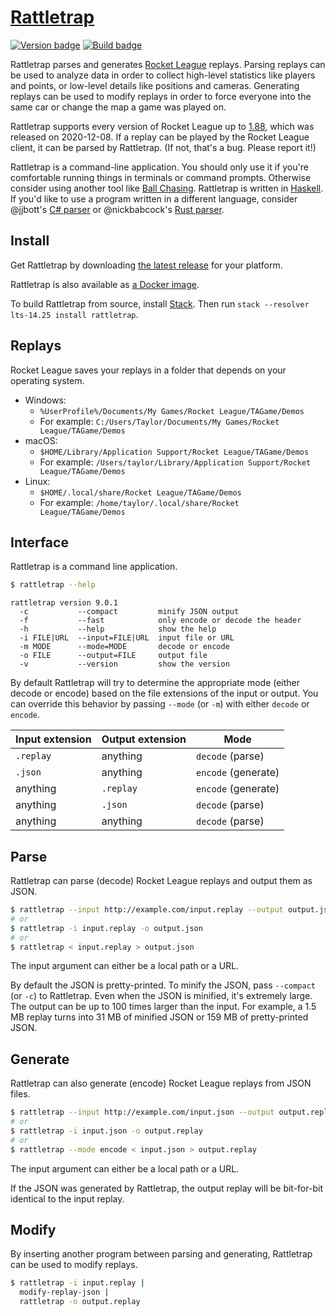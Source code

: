 # [Rattletrap][]

[![Version badge][]][version]
[![Build badge][]][build]

Rattletrap parses and generates [Rocket League][] replays. Parsing replays can
be used to analyze data in order to collect high-level statistics like players
and points, or low-level details like positions and cameras. Generating replays
can be used to modify replays in order to force everyone into the same car or
change the map a game was played on.

Rattletrap supports every version of Rocket League up to [1.88][], which was
released on 2020-12-08.  If a replay can be played by the Rocket League client,
it can be parsed by Rattletrap. (If not, that's a bug. Please report it!)

Rattletrap is a command-line application. You should only use it if you're
comfortable running things in terminals or command prompts. Otherwise consider
using another tool like [Ball Chasing][]. Rattletrap is written in [Haskell][].
If you'd like to use a program written in a different language, consider
@jjbott's [C# parser][] or @nickbabcock's [Rust parser][].

## Install

Get Rattletrap by downloading [the latest release][] for your platform.

Rattletrap is also available as [a Docker image][].

To build Rattletrap from source, install [Stack][]. Then run
`stack --resolver lts-14.25 install rattletrap`.

## Replays

Rocket League saves your replays in a folder that depends on your operating
system.

- Windows:
  - `%UserProfile%/Documents/My Games/Rocket League/TAGame/Demos`
  - For example: `C:/Users/Taylor/Documents/My Games/Rocket League/TAGame/Demos`
- macOS:
  - `$HOME/Library/Application Support/Rocket League/TAGame/Demos`
  - For example: `/Users/taylor/Library/Application Support/Rocket League/TAGame/Demos`
- Linux:
  - `$HOME/.local/share/Rocket League/TAGame/Demos`
  - For example: `/home/taylor/.local/share/Rocket League/TAGame/Demos`

## Interface

Rattletrap is a command line application.

``` sh
$ rattletrap --help
```

```
rattletrap version 9.0.1
  -c           --compact         minify JSON output
  -f           --fast            only encode or decode the header
  -h           --help            show the help
  -i FILE|URL  --input=FILE|URL  input file or URL
  -m MODE      --mode=MODE       decode or encode
  -o FILE      --output=FILE     output file
  -v           --version         show the version
```

By default Rattletrap will try to determine the appropriate mode (either decode
or encode) based on the file extensions of the input or output. You can
override this behavior by passing `--mode` (or `-m`) with either `decode` or
`encode`.

Input extension | Output extension | Mode
---             | ---              | ---
`.replay`       | anything         | `decode` (parse)
`.json`         | anything         | `encode` (generate)
anything        | `.replay`        | `encode` (generate)
anything        | `.json`          | `decode` (parse)
anything        | anything         | `decode` (parse)

## Parse

Rattletrap can parse (decode) Rocket League replays and output them as JSON.

``` sh
$ rattletrap --input http://example.com/input.replay --output output.json
# or
$ rattletrap -i input.replay -o output.json
# or
$ rattletrap < input.replay > output.json
```

The input argument can either be a local path or a URL.

By default the JSON is pretty-printed. To minify the JSON, pass `--compact` (or
`-c`) to Rattletrap. Even when the JSON is minified, it's extremely large. The
output can be up to 100 times larger than the input. For example, a 1.5 MB
replay turns into 31 MB of minified JSON or 159 MB of pretty-printed JSON.

## Generate

Rattletrap can also generate (encode) Rocket League replays from JSON files.

``` sh
$ rattletrap --input http://example.com/input.json --output output.replay
# or
$ rattletrap -i input.json -o output.replay
# or
$ rattletrap --mode encode < input.json > output.replay
```

The input argument can either be a local path or a URL.

If the JSON was generated by Rattletrap, the output replay will be bit-for-bit
identical to the input replay.

## Modify

By inserting another program between parsing and generating, Rattletrap can be
used to modify replays.

``` sh
$ rattletrap -i input.replay |
  modify-replay-json |
  rattletrap -o output.replay
```

[Rattletrap]: https://github.com/tfausak/rattletrap
[Version badge]: https://img.shields.io/hackage/v/rattletrap.svg?logo=haskell&label=version&color=brightgreen
[version]: https://hackage.haskell.org/package/rattletrap
[Build badge]: https://github.com/tfausak/rattletrap/workflows/CI/badge.svg
[build]: https://github.com/tfausak/rattletrap/actions
[Rocket League]: https://www.rocketleague.com
[1.88]: https://www.rocketleague.com/news/patch-notes--december-update/
[Ball Chasing]: https://ballchasing.com
[Haskell]: https://www.haskell.org
[C# parser]: https://github.com/jjbott/RocketLeagueReplayParser
[Rust parser]: https://github.com/nickbabcock/rrrocket
[the latest release]: https://github.com/tfausak/rattletrap/releases/latest
[a Docker image]: https://hub.docker.com/r/taylorfausak/rattletrap
[Stack]: https://docs.haskellstack.org/en/stable/README/
